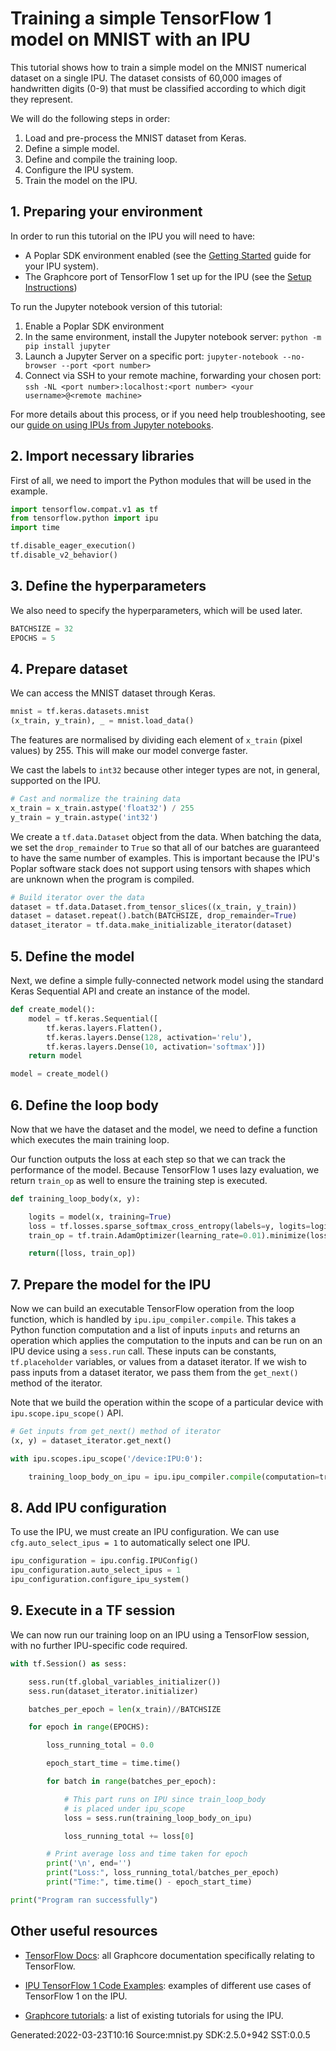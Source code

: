 # Training a simple TensorFlow 1 model on MNIST with an IPU

This tutorial shows how to train a simple model on the MNIST numerical
dataset on a single IPU. The dataset consists of 60,000 images of handwritten
digits (0-9) that must be classified according to which digit they represent.

We will do the following steps in order:
1. Load and pre-process the MNIST dataset from Keras.
2. Define a simple model.
3. Define and compile the training loop.
4. Configure the IPU system.
5. Train the model on the IPU.

## 1. Preparing your environment
In order to run this tutorial on the IPU you will need to have:
- A Poplar SDK environment enabled (see the
[Getting Started](https://docs.graphcore.ai/en/latest/getting-started.html) guide for your IPU system).
- The Graphcore port of TensorFlow 1 set up for the IPU (see the
[Setup Instructions](https://docs.graphcore.ai/projects/ipu-pod-getting-started/en/latest/installation.html#setting-up-tensorflow-for-the-ipu))

To run the Jupyter notebook version of this tutorial:
1. Enable a Poplar SDK environment
2. In the same environment, install the Jupyter notebook server:
`python -m pip install jupyter`
3. Launch a Jupyter Server on a specific port:
`jupyter-notebook --no-browser --port <port number>`
4. Connect via SSH to your remote machine, forwarding your chosen port:
`ssh -NL <port number>:localhost:<port number> <your username>@<remote machine>`

For more details about this process, or if you need help troubleshooting,
see our [guide on using IPUs from Jupyter notebooks](../../../tutorials/standard_tools/using_jupyter/README.md).

## 2. Import necessary libraries

First of all, we need to import the Python modules that will be used in the example.


```python
import tensorflow.compat.v1 as tf
from tensorflow.python import ipu
import time

tf.disable_eager_execution()
tf.disable_v2_behavior()
```

## 3. Define the hyperparameters

We also need to specify the hyperparameters, which will be used later.


```python
BATCHSIZE = 32
EPOCHS = 5
```

## 4. Prepare dataset

We can access the MNIST dataset through Keras.


```python
mnist = tf.keras.datasets.mnist
(x_train, y_train), _ = mnist.load_data()
```

The features are normalised by dividing each element of `x_train` (pixel values)
by 255. This will make our model converge faster.

We cast the labels to `int32` because other integer types are not, in general,
supported on the IPU.


```python
# Cast and normalize the training data
x_train = x_train.astype('float32') / 255
y_train = y_train.astype('int32')
```

We create a `tf.data.Dataset` object from the data. When batching the data, we set
the `drop_remainder` to `True` so that all of our batches are guaranteed to have the
same number of examples. This is important because the IPU's Poplar software stack
does not support using tensors with shapes which are unknown when the program is
compiled.


```python
# Build iterator over the data
dataset = tf.data.Dataset.from_tensor_slices((x_train, y_train))
dataset = dataset.repeat().batch(BATCHSIZE, drop_remainder=True)
dataset_iterator = tf.data.make_initializable_iterator(dataset)
```

## 5. Define the model

Next, we define a simple fully-connected network model using the standard Keras
Sequential API and create an instance of the model.


```python
def create_model():
    model = tf.keras.Sequential([
        tf.keras.layers.Flatten(),
        tf.keras.layers.Dense(128, activation='relu'),
        tf.keras.layers.Dense(10, activation='softmax')])
    return model

model = create_model()
```

## 6. Define the loop body

Now that we have the dataset and the model, we need to define a function which executes
the main training loop.

Our function outputs the loss at each step so that we can track the performance of the model.
Because TensorFlow 1 uses lazy evaluation, we return `train_op` as well to ensure the training
step is executed.


```python
def training_loop_body(x, y):

    logits = model(x, training=True)
    loss = tf.losses.sparse_softmax_cross_entropy(labels=y, logits=logits)
    train_op = tf.train.AdamOptimizer(learning_rate=0.01).minimize(loss=loss)

    return([loss, train_op])
```

## 7. Prepare the model for the IPU

Now we can build an executable TensorFlow operation from the loop function, which is handled
by `ipu.ipu_compiler.compile`. This takes a Python function computation and a list of inputs
`inputs` and returns an operation which applies the computation to the inputs and can be run
on an IPU device using a `sess.run` call. These inputs can be constants, `tf.placeholder`
variables, or values from a dataset iterator. If we wish to pass inputs from a dataset iterator,
we pass them from the `get_next()` method of the iterator.

Note that we build the operation within the scope of a particular device with `ipu.scope.ipu_scope()` API.


```python
# Get inputs from get_next() method of iterator
(x, y) = dataset_iterator.get_next()

with ipu.scopes.ipu_scope('/device:IPU:0'):

    training_loop_body_on_ipu = ipu.ipu_compiler.compile(computation=training_loop_body, inputs=[x, y])
```

## 8. Add IPU configuration

To use the IPU, we must create an IPU configuration.
We can use `cfg.auto_select_ipus = 1` to automatically select one IPU.


```python
ipu_configuration = ipu.config.IPUConfig()
ipu_configuration.auto_select_ipus = 1
ipu_configuration.configure_ipu_system()
```

## 9. Execute in a TF session

We can now run our training loop on an IPU using a TensorFlow session, with no further
IPU-specific code required.


```python
with tf.Session() as sess:

    sess.run(tf.global_variables_initializer())
    sess.run(dataset_iterator.initializer)

    batches_per_epoch = len(x_train)//BATCHSIZE

    for epoch in range(EPOCHS):

        loss_running_total = 0.0

        epoch_start_time = time.time()

        for batch in range(batches_per_epoch):

            # This part runs on IPU since train_loop_body
            # is placed under ipu_scope
            loss = sess.run(training_loop_body_on_ipu)

            loss_running_total += loss[0]

        # Print average loss and time taken for epoch
        print('\n', end='')
        print("Loss:", loss_running_total/batches_per_epoch)
        print("Time:", time.time() - epoch_start_time)

print("Program ran successfully")
```

## Other useful resources

- [TensorFlow Docs](https://docs.graphcore.ai/en/latest/software.html#tensorflow):
all Graphcore documentation specifically relating to TensorFlow.

- [IPU TensorFlow 1 Code Examples](https://github.com/graphcore/examples/tree/master/code_examples/tensorflow):
examples of different use cases of TensorFlow 1 on the IPU.

- [Graphcore tutorials](https://github.com/graphcore/tutorials/tree/master/tutorials):
a list of existing tutorials for using the IPU.

Generated:2022-03-23T10:16 Source:mnist.py SDK:2.5.0+942 SST:0.0.5

